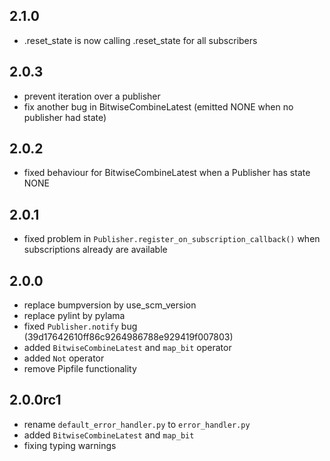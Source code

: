 ## 2.1.0

* .reset_state is now calling .reset_state for all subscribers

## 2.0.3

* prevent iteration over a publisher
* fix another bug in BitwiseCombineLatest (emitted NONE when no publisher had state)

## 2.0.2

* fixed behaviour for BitwiseCombineLatest when a Publisher has state NONE

## 2.0.1

* fixed problem in `Publisher.register_on_subscription_callback()` when subscriptions already are available

## 2.0.0

* replace bumpversion by use_scm_version
* replace pylint by pylama
* fixed `Publisher.notify` bug (39d17642610ff86c9264986788e929419f007803)
* added `BitwiseCombineLatest` and `map_bit` operator
* added `Not` operator
* remove Pipfile functionality

## 2.0.0rc1

* rename `default_error_handler.py` to `error_handler.py`
* added `BitwiseCombineLatest` and `map_bit`
* fixing typing warnings